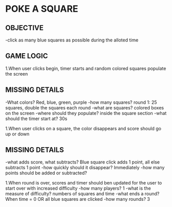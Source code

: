 # POKE A SQUARE

## OBJECTIVE 

-click as many blue squares as possible during the alloted time

## GAME LOGIC

1.When user clicks begin, timer starts and random colored squares populate the screen

## MISSING DETAILS

-What colors? Red, blue, green, purple
-how many squares? round 1: 25 squares, double the squares each round
-what are squares? colored boxes on the screen
-where should they populate? inside the square section
-what should the timer start at? 30s

1.When user clicks on a square, the color disappears and score should go up or down

## MISSING DETAILS

-what adds score, what subtracts? Blue square click adds 1 point, all else subtracts 1 point
-how quickly should it disappear? Immediately
-how many points should be added or subtracted?

1.When round is over, scores and timer should ben updated for the user to start over with increased difficulty
-how many players? 1
-what is the measure of difficulty? numbers of squares and time 
-what ends a round? When time = 0 OR all blue squares are clicked
-how many rounds? 3
